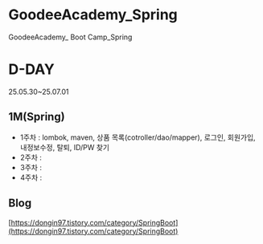 # GoodeeAcademy_Spring
GoodeeAcademy_ Boot Camp_Spring

# D-DAY
25.05.30~25.07.01

## 1M(Spring) 
- 1주차 : lombok, maven, 상품 목록(cotroller/dao/mapper), 로그인, 회원가입, 내정보수정, 탈퇴, ID/PW 찾기
- 2주차 : 
- 3주차 : 
- 4주차 : 

## Blog
[https://dongin97.tistory.com/category/SpringBoot](https://dongin97.tistory.com/category/SpringBoot)
